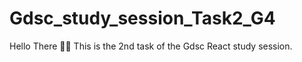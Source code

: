 # Gdsc_study_session_Task2_G4

Hello There 👋👋 This is the 2nd task of the Gdsc React study session.
